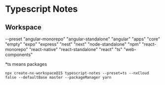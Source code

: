 # Typescript Notes

## Workspace
--preset
"angular-monorepo"
"angular-standalone"
"angular"
"apps"
"core"
"empty"
"expo"
"express"
"nest"
"next"
"node-standalone"
"npm"
"react-monorepo"
"react-native"
"react-standalone"
"react"
"ts"
"web-components"

*ts means packages

`npx create-nx-workspace@15 typescript-notes --preset=ts --nxCloud false --defaultBase master --packageManager yarn`
